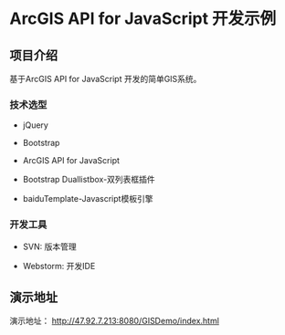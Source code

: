 # ArcGIS API for JavaScript 开发示例

## 项目介绍

基于ArcGIS API for JavaScript 开发的简单GIS系统。

### 技术选型

* jQuery

* Bootstrap

* ArcGIS API for JavaScript

* Bootstrap Duallistbox-双列表框插件

* baiduTemplate-Javascript模板引擎

### 开发工具

* SVN: 版本管理

* Webstorm: 开发IDE

## 演示地址

演示地址： http://47.92.7.213:8080/GISDemo/index.html
